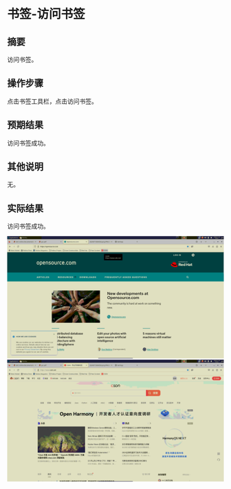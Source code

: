 # 书签-访问书签

## 摘要

访问书签。

## 操作步骤

点击书签工具栏，点击访问书签。

## 预期结果

访问书签成功。

## 其他说明

无。

## 实际结果

访问书签成功。

![alt text](image-70.png)
![alt text](image-71.png)